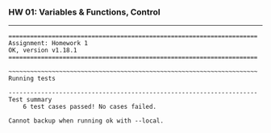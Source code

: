 ### HW 01: Variables & Functions, Control

---

```shell
=====================================================================
Assignment: Homework 1
OK, version v1.18.1
=====================================================================

~~~~~~~~~~~~~~~~~~~~~~~~~~~~~~~~~~~~~~~~~~~~~~~~~~~~~~~~~~~~~~~~~~~~~
Running tests

---------------------------------------------------------------------
Test summary
    6 test cases passed! No cases failed.

Cannot backup when running ok with --local.
```
